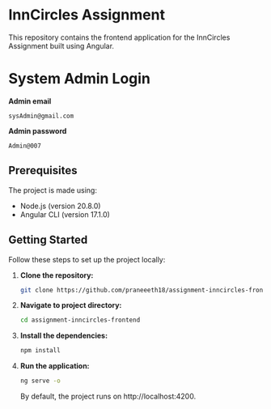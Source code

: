# InnCircles Assignment

This repository contains the frontend application for the InnCircles Assignment built using Angular.

# System Admin Login

**Admin email**

    sysAdmin@gmail.com

**Admin password**

    Admin@007

## Prerequisites

The project is made using:

- Node.js (version 20.8.0)
- Angular CLI (version 17.1.0)

## Getting Started

Follow these steps to set up the project locally:

1. **Clone the repository:**

   ```bash
   git clone https://github.com/praneeeth18/assignment-inncircles-frontend.git

   ```

2. **Navigate to project directory:**

   ```bash
   cd assignment-inncircles-frontend

   ```

3. **Install the dependencies:**

   ```bash
   npm install

   ```

4. **Run the application:**

   ```bash
   ng serve -o
   ```

   By default, the project runs on http://localhost:4200.
